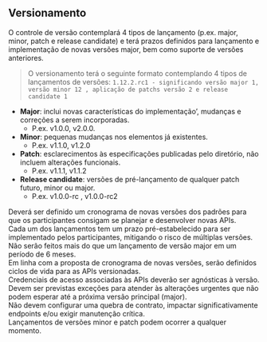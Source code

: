 ## Versionamento

O controle de versão contemplará 4 tipos de lançamento (p.ex. major, minor, patch e release candidate) e terá
prazos definidos para lançamento e implementação de novas versões major, bem como suporte de versões anteriores.

> O versionamento terá o seguinte formato contemplando 4 tipos de lançamentos de versões:
`1.12.2.rc1 - significando versão major 1, versão minor 12 , aplicação de patchs versão 2 e release candidate 1 `

* **Major**: inclui novas características do implementação’, mudanças e correções a serem incorporadas.
	- P.ex. v1.0.0, v2.0.0.
* **Minor**: pequenas mudanças nos elementos já existentes.
    - P.ex. v1.1.0, v1.2.0
* **Patch**: esclarecimentos às especificações publicadas pelo diretório, não incluem alterações funcionais.
    - P.ex. v1.1.1, v1.1.2
* **Release candidate**: versões de pré-lançamento de qualquer patch futuro, minor ou major.
    - P.ex. v1.0.0-rc , v1.0.0-rc2
	
Deverá ser definido um cronograma de novas versões dos padrões para que os participantes consigam se planejar e desenvolver novas APIs.	 
Cada um dos lançamentos tem um prazo pré-estabelecido para ser implementado pelos participantes, mitigando o risco de múltiplas versões.	
Não serão feitos mais do que um lançamento de versão major em um período de 6 meses.	
Em linha com a proposta de cronograma de novas versões, serão definidos ciclos de vida para as APIs versionadas.	
Credenciais de acesso associadas às APIs deverão ser agnósticas à versão.	
Devem ser previstas exceções para atender às alterações urgentes que não podem esperar até a próxima versão principal (major).		
Não devem configurar uma quebra de contrato, impactar significativamente endpoints e/ou exigir manutenção crítica.	
Lançamentos de versões minor e patch podem ocorrer a qualquer momento.	
